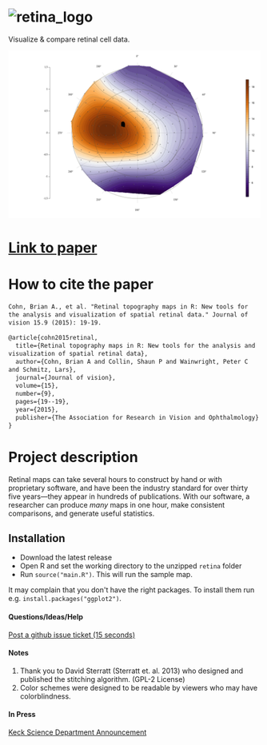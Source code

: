 # ![retina_logo](https://cloud.githubusercontent.com/assets/4623063/8342959/8206dd04-1a85-11e5-8d00-d58866c99d66.jpg)

Visualize & compare retinal cell data.

![Retinal Map Visualization](output/my_retina_figure.png)
# [Link to paper](https://jov.arvojournals.org/article.aspx?articleid=2422880)
# How to cite the paper
```
Cohn, Brian A., et al. "Retinal topography maps in R: New tools for the analysis and visualization of spatial retinal data." Journal of vision 15.9 (2015): 19-19.
```
```
@article{cohn2015retinal,
  title={Retinal topography maps in R: New tools for the analysis and visualization of spatial retinal data},
  author={Cohn, Brian A and Collin, Shaun P and Wainwright, Peter C and Schmitz, Lars},
  journal={Journal of vision},
  volume={15},
  number={9},
  pages={19--19},
  year={2015},
  publisher={The Association for Research in Vision and Ophthalmology}
}
```
# Project description

Retinal maps can take several hours to construct by hand or with proprietary software, and have been the industry standard for over thirty five years—they appear in hundreds of publications. With our software, a researcher can produce *many* maps in one hour, make consistent comparisons, and generate useful statistics.

## Installation
- Download the latest release
- Open R and set the working directory to the unzipped `retina` folder
- Run `source("main.R")`. This will run the sample map.

It may complain that you don't have the right packages. To install them run e.g. `install.packages("ggplot2")`.

#### Questions/Ideas/Help
[Post a github issue ticket (15 seconds)](https://github.com/bc/retina/issues/new "Post an issue ticket")

#### Notes
1. Thank you to David Sterratt (Sterratt et. al. 2013) who designed and published the stitching algorithm. (GPL-2 License)
2. Color schemes were designed to be readable by viewers who may have colorblindness.

#### In Press
[Keck Science Department Announcement](http://www.kecksci.claremont.edu/News/Newsdetail.asp?NewsID=92 "KSD")
